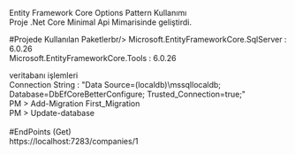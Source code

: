 Entity Framework Core Options Pattern Kullanımı <br/>
Proje .Net Core Minimal Api Mimarisinde geliştirdi.<br/>

#Projede Kullanılan Paketlerbr/>
Microsoft.EntityFrameworkCore.SqlServer : 6.0.26 <br/>
Microsoft.EntityFrameworkCore.Tools : 6.0.26 <br/>

veritabanı işlemleri <br/>
Connection String : "Data Source=(localdb)\mssqllocaldb; Database=DbEfCoreBetterConfigure; Trusted_Connection=true;" <br/>
PM > Add-Migration First_Migration <br/>
PM > Update-database <br/>
<br/>
#EndPoints (Get) <br/>
https://localhost:7283/companies/1
